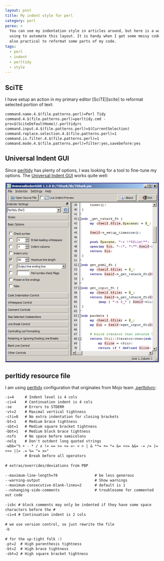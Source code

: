 ```yaml
---
layout: post
title: My indent style for perl
category: perl
perex: >
  You can see my indentation style in articles around, but here is a way I am
  using to automate this layout. It is handy when I get some messy code and 
  also practical to reformat some parts of my code.
tags:
  - perl
  - indent
  - perltidy
  - style
---
```


## SciTE

I have setup an action in my primary editor [SciTE][scite] to reformat selected
portion of text:

    command.name.4.$(file.patterns.perl)=Perl Tidy
    command.4.$(file.patterns.perl)=perltidy.cmd -pro=$(SciteDefaultHome)/.perltidyrc
    command.input.4.$(file.patterns.perl)=$(CurrentSelection)
    command.replace.selection.4.$(file.patterns.perl)=1
    command.is.filter.4.$(file.patterns.perl)=1
    command.mode.4.$(file.patterns.perl)=filter:yes,savebefore:yes



## Universal Indent GUI

Since [perltidy][perltidy] has plenty of options, I was looking for a tool
to fine-tune my options. The [Universal Indent GUI][uig] works quite well:

![Universal Indent GUI](/img/uig.png)


## perltidy resource file

I am using [perltidy][perltidy] configuration that originates from Mojo team 
[.perltidyrc][mojo_perltidyrc]:

    -i=4     # Indent level is 4 cols
    -ci=4    # Continuation indent is 4 cols
    -se      # Errors to STDERR
    -vt=2    # Maximal vertical tightness
    -cti=0   # No extra indentation for closing brackets
    -bt=1    # Medium brace tightness
    -sbt=1   # Medium square bracket tightness
    -bbt=1   # Medium block brace tightness
    -nsfs    # No space before semicolons
    -nolq    # Don't outdent long quoted strings
    -wbb="% + - * / x != == >= <= =~ < > | & **= += *= &= <<= &&= -= /= |= >>= ||= .= %= ^= x="
             # Break before all operators

    # extras/overrides/deviations from PBP

    --maximum-line-length=78                 # be less generous
    --warning-output                         # Show warnings
    --maximum-consecutive-blank-lines=2      # default is 1
    --nohanging-side-comments                # troublesome for commented out code

    -isbc # block comments may only be indented if they have some space characters before the #
    -ci=4 # Continuation indent is 2 cols

    # we use version control, so just rewrite the file
    -b

    # for the up-tight folk :)
    -pt=2  # High parenthesis tightness
    -bt=2  # High brace tightness
    -sbt=2 # High square bracket tightness


[uig]:             http://universalindent.sourceforge.net/
[perltidy]:        http://perltidy.sourceforge.net/
[mojo_perltidyrc]: http://github.com/kraih/mojo/blob/685a370c882b1e7f22fde88f00eb222c14cbb2c2/.perltidyrc
